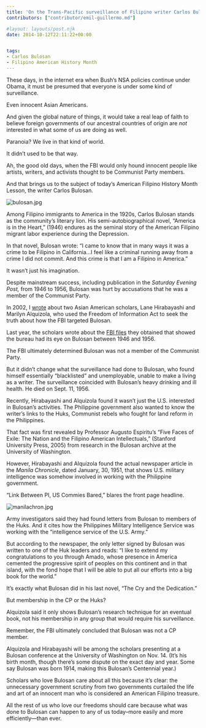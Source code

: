 ```yaml
---
title: 'On the Trans-Pacific surveillance of Filipino writer Carlos Bulosan'
contributors: ["contributor/emil-guillermo.md"]

#layout: layouts/post.njk
date: 2014-10-12T22:11:22+00:00


tags:
- Carlos Bulosan
- Filipino American History Month
---
```


These days, in the internet era when Bush’s NSA policies continue under Obama,
it must be presumed that everyone is under some kind of surveillance.

Even innocent Asian Americans.

And given the global nature of things, it would take a real leap of faith to
believe foreign governments of our ancestral countries of origin are _not_
interested in what some of us are doing as well.

Paranoia? We live in that kind of world.

It didn’t used to be that way.

Ah, the good old days, when the FBI would only hound innocent people like
artists, writers, and activists thought to be Communist Party members.

And that brings us to the subject of today’s American Filipino History Month
Lesson, the writer Carlos Bulosan.

![bulosan.jpg](/uploads/bulosan.jpg)

Among Filipino immigrants to America in the 1920s, Carlos Bulosan stands as the
community’s literary lion. His semi-autobiographical novel, “America is in the
Heart,” (1946) endures as the seminal story of the American Filipino migrant
labor experience during the Depression.

In that novel, Bulosan wrote: “I came to know that in many ways it was a crime
to be Filipino in California…I feel like a criminal running away from a crime I
did not commit. And this crime is that I am a Filipino in America.”

It wasn’t just his imagination.

Despite mainstream success, including publication in the _Saturday Evening
Post,_ from 1946 to 1956, Bulosan was hurt by accusations that he was a member
of the Communist Party.

In 2002, I
[wrote](https://www.sfgate.com/default/article/America-was-in-the-heart-but-the-FBI-was-in-his-2787601.php)
about two Asian American scholars, Lane Hirabayashi and Marilyn Alquizola, who
used the Freedom of Information Act to seek the truth about how the FBI targeted
Bulosan.

Last year, the scholars wrote about the [FBI
files](/blog/get-your-fbi-file-this-year--because-you-may-have-one-just-like-filipino-american-author-carlos-bulo/)
they obtained that showed the bureau had its eye on Bulosan between 1946 and
1956.

The FBI ultimately determined Bulosan was not a member of the Communist Party.

But it didn’t change what the surveillance had done to Bulosan, who found
himself essentially “blacklisted” and unemployable, unable to make a living as a
writer. The surveillance coincided with Bulosan’s heavy drinking and ill health.
He died on Sept. 11, 1956.

Recently, Hirabayashi and Alquizola found it wasn’t just the U.S. interested in
Bulosan’s activities. The Philippine government also wanted to know the writer’s
links to the Huks, Communist rebels who fought for land reform in the
Philippines.

That fact was first revealed by Professor Augusto Espiritu’s “Five Faces of
Exile: The Nation and the Filipino American Intellectuals,” (Stanford University
Press, 2005) from research in the Bulosan archive at the University of
Washington.

However, Hirabayashi and Alquizola found the actual newspaper article in the
_Manila Chronicle_, dated January, 30, 1951, that shows U.S. military
intelligence was somehow involved in working with the Philippine government.

“Link Between PI, US Commies Bared,” blares the front page headline.

![manilachron.jpg](/uploads/manilachron.jpg)

Army investigators said they had found letters from Bulosan to members of the
Huks. And it cites how the Philippines Military Intelligence Service was working
with the “intelligence service of the U.S. Army.”

But according to the newspaper, the only letter signed by Bulosan was written to
one of the Huk leaders and reads: “I like to extend my congratulations to you
through Amado, whose presence in America cemented the progressive spirit of
peoples on this continent and in that island, with the fond hope that I will be
able to put all our efforts into a big book for the world.”

It’s exactly what Bulosan did in his last novel, “The Cry and the Dedication.”

But membership in the CP or the Huks?

Alquizola said it only shows Bulosan’s research technique for an eventual book,
not his membership in any group that would require his surveillance.

Remember, the FBI ultimately concluded that Bulosan was not a CP member.

Alquizola and Hirabayashi will be among the scholars presenting at a Bulosan
conference at the University of Washington on Nov. 14. (It’s his birth month,
though there’s some dispute on the exact day and year. Some say Bulosan was born
1914, making this Bulosan’s Centennial year.)

Scholars who love Bulosan care about all this because it’s clear: the
unnecessary government scrutiny from two governments curtailed the life and art
of an innocent man who is considered an American Filipino treasure.

All the rest of us who love our freedoms should care because what was done to
Bulosan can happen to any of us today–more easily and more efficiently—than
ever.

